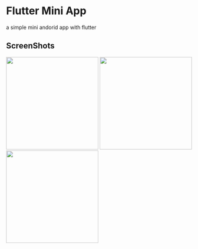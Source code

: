 # Flutter Mini App
a simple mini andorid app with flutter

## ScreenShots

<img width="250" src="https://github.com/ademhatay/mini-app/assets/66277966/1696641f-e88c-4b15-a2ba-6c2f4a838872" />
<img width="250" src="https://github.com/ademhatay/mini-app/assets/66277966/46179ad7-7de5-4917-b6af-ad24d94e6eb1" />
<img width="250" src="https://github.com/ademhatay/mini-app/assets/66277966/0eed605a-6f2e-4ec0-ad84-04de5dd6ecf7" />

